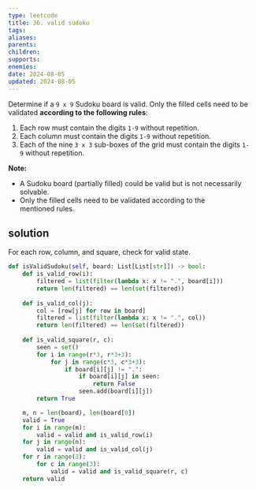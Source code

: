 ```yaml
---
type: leetcode
title: 36. valid sudoku
tags: 
aliases: 
parents: 
children: 
supports: 
enemies: 
date: 2024-08-05
updated: 2024-08-05
---
```


Determine if a `9 x 9` Sudoku board is valid. Only the filled cells need to be validated **according to the following rules**:

1. Each row must contain the digits `1-9` without repetition.
2. Each column must contain the digits `1-9` without repetition.
3. Each of the nine `3 x 3` sub-boxes of the grid must contain the digits `1-9` without repetition.

**Note:**

- A Sudoku board (partially filled) could be valid but is not necessarily solvable.
- Only the filled cells need to be validated according to the mentioned rules.

## solution

For each row, column, and square, check for valid state.

```python
def isValidSudoku(self, board: List[List[str]]) -> bool:
	def is_valid_row(i):
		filtered = list(filter(lambda x: x != ".", board[i]))
		return len(filtered) == len(set(filtered))
	  
	def is_valid_col(j):
		col = [row[j] for row in board]
		filtered = list(filter(lambda x: x != ".", col))
		return len(filtered) == len(set(filtered))
	  
	def is_valid_square(r, c):
		seen = set()
		for i in range(r*3, r*3+3):
			for j in range(c*3, c*3+3):
				if board[i][j] != ".":
					if board[i][j] in seen:
						return False
					seen.add(board[i][j])
		return True

	m, n = len(board), len(board[0])
	valid = True
	for i in range(m):
		valid = valid and is_valid_row(i)
	for j in range(n):
		valid = valid and is_valid_col(j)
	for r in range(3):
		for c in range(3):
			valid = valid and is_valid_square(r, c)
	return valid
```
